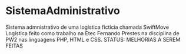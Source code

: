 # SistemaAdministrativo
Sistema admnistrativo de uma logística fictícia chamada SwiftMove Logística feito como trabalho na Etec Fernando Prestes na disciplina de PW2 nas linguagens PHP, HTML e CSS.
STATUS: MELHORIAS A SEREM FEITAS
